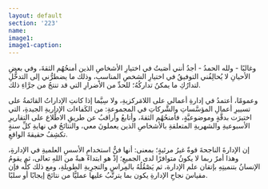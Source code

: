 ```yaml
---
layout: default
section: '223'
name:
image1: 
image1-caption: 
---
```

وغالبًا - ولله الحمدُ - أجدُ أنني أصَبتُ في اختيارِ الأشخاصِ الذين أمنحُهُم الثقةَ، وفي بعضِ الأحيانِ لا يُحالِفُني التوفيقُ في اختيارِ الشخصِ المناسبِ، وذلك ما يضطرُّني إلى التدخُّلِ لتدارُكِ ما يمكنُ تداركُهُ؛ للحدِّ من الأضرارِ التي قد تنتجُ من جرَّاءِ ذلك.

وعمومًا، أعتمدُ في إدارةِ أعمالي على اللامَركزيةِ، ولا سِيَّما إذا كانتِ الإداراتُ القائمةُ على تسييرِ أعمالِ المؤسَّساتِ والشَّركاتِ في المجموعةِ: من الكَفاءات الإداريةِ الجيدةِ، التي اختيرَت بدقَّةٍ وموضوعيَّةٍ، فأمنحُهُم الثقةَ، وأتابعُ وأراقبُ عن طريقِ الاطِّلاع على التقاريرِ الأسبوعيةِ والشهريةِ المتعلقةِ بالأشخاصِ الذين يعملونَ معي، والنتائجُ في نهايةِ كلِّ سنةٍ تكشِفُ حقيقةَ الواقعِ.

إن الإدارةَ الناجحةَ قوةٌ غيرُ مرئيةٍ؛ بمعنى: أنها فنُّ استخدامِ الأسسِ العلميةِ في الإدارةِ، وهذا أمرٌ ربما لا يكونُ متوافرًا لدى الجميعِ؛ إذْ هو ابتداءً هبةٌ من اللهِ تعالى، ثم يقومُ الإنسانُ بتنميتِهِ بإتقان علم الإدارة، ثم يَصْقُلُهُ بالمِراسِ والتجرِبةِ الطويلةِ، ومع ذلك كلِّه فإن مقياسَ نجاحِ الإدارةِ يكون بما يترتَّبُ عليها عمليًّا من نتائجَ إيجابًا أو سلبًا.
